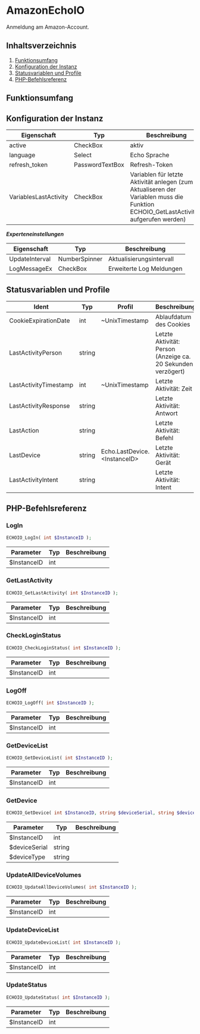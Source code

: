 # AmazonEchoIO
Anmeldung am Amazon-Account.

## Inhaltsverzeichnis
1. [Funktionsumfang](#funktionsumfang)
2. [Konfiguration der Instanz](#konfiguration-der-instanz)
3. [Statusvariablen und Profile](#statusvariablen-und-profile)
4. [PHP-Befehlsreferenz](#php-befehlsreferenz)

## Funktionsumfang

## Konfiguration der Instanz

|Eigenschaft| Typ| Beschreibung |
|-----| -----| ----- |
|active | CheckBox | aktiv|
|language | Select | Echo Sprache|
|refresh_token | PasswordTextBox | Refresh-Token|
|VariablesLastActivity | CheckBox | Variablen für letzte Aktivität anlegen (zum Aktualiseren der Variablen muss die Funktion ECHOIO_GetLastActivity() aufgerufen werden)|

***Experteneinstellungen***

|Eigenschaft| Typ| Beschreibung |
|-----| -----| ----- |
|UpdateInterval | NumberSpinner | Aktualisierungsintervall|
|LogMessageEx | CheckBox | Erweiterte Log Meldungen|

## Statusvariablen und Profile

|Ident| Typ| Profil| Beschreibung |
|-----| -----| -----| ----- |
|CookieExpirationDate |int |~UnixTimestamp |Ablaufdatum des Cookies |
|LastActivityPerson |string | |Letzte Aktivität: Person (Anzeige ca. 20 Sekunden verzögert)|
|LastActivityTimestamp |int |~UnixTimestamp |Letzte Aktivität: Zeit |
|LastActivityResponse |string | |Letzte Aktivität: Antwort |
|LastAction |string | |Letzte Aktivität: Befehl |
|LastDevice |string |Echo.LastDevice.&lt;InstanceID&gt; |Letzte Aktivität: Gerät |
|LastActivityIntent |string | |Letzte Aktivität: Intent |

## PHP-Befehlsreferenz

### LogIn
```php
ECHOIO_LogIn( int $InstanceID );
```
|Parameter| Typ| Beschreibung |
|-----| -----| ----- |
|$InstanceID |int | |

### GetLastActivity
```php
ECHOIO_GetLastActivity( int $InstanceID );
```
|Parameter| Typ| Beschreibung |
|-----| -----| ----- |
|$InstanceID |int | |

### CheckLoginStatus
```php
ECHOIO_CheckLoginStatus( int $InstanceID );
```
|Parameter| Typ| Beschreibung |
|-----| -----| ----- |
|$InstanceID |int | |

### LogOff
```php
ECHOIO_LogOff( int $InstanceID );
```
|Parameter| Typ| Beschreibung |
|-----| -----| ----- |
|$InstanceID |int | |

### GetDeviceList
```php
ECHOIO_GetDeviceList( int $InstanceID );
```
|Parameter| Typ| Beschreibung |
|-----| -----| ----- |
|$InstanceID |int | |

### GetDevice
```php
ECHOIO_GetDevice( int $InstanceID, string $deviceSerial, string $deviceType );
```
|Parameter| Typ| Beschreibung |
|-----| -----| ----- |
|$InstanceID |int | |
|$deviceSerial |string | |
|$deviceType |string | |

### UpdateAllDeviceVolumes
```php
ECHOIO_UpdateAllDeviceVolumes( int $InstanceID );
```
|Parameter| Typ| Beschreibung |
|-----| -----| ----- |
|$InstanceID |int | |

### UpdateDeviceList
```php
ECHOIO_UpdateDeviceList( int $InstanceID );
```
|Parameter| Typ| Beschreibung |
|-----| -----| ----- |
|$InstanceID |int | |

### UpdateStatus
```php
ECHOIO_UpdateStatus( int $InstanceID );
```
|Parameter| Typ| Beschreibung |
|-----| -----| ----- |
|$InstanceID |int | |